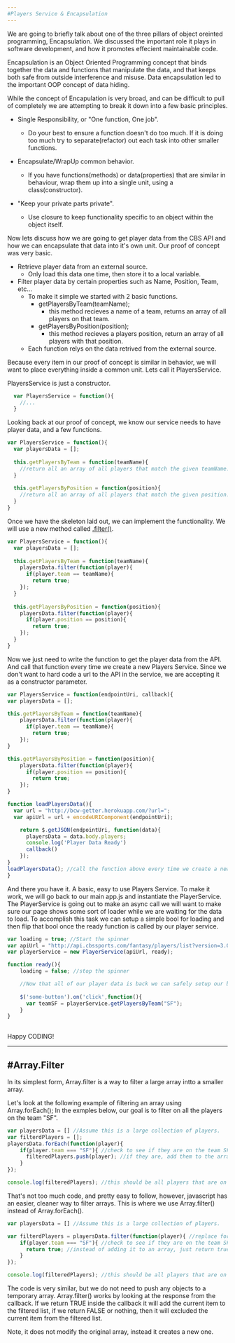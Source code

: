```yaml
---
#Players Service & Encapsulation
---
```


We are going to briefly talk about one of the three pillars of object oreinted programming, Encapsulation.
We discussed the important role it plays in software development, and how it promotes effecient maintainable code.

Encapsulation is an Object Oriented Programming concept that binds together the data and functions that manipulate the data, and that keeps both safe from outside interference and misuse. Data encapsulation led to the important OOP concept of data hiding.

While the concept of Encapulation is very broad, and can be difficult to pull of completely we are attempting to break it down into a few basic principles.

- Single Responsibility, or "One function, One job".
  - Do your best to ensure a function doesn't do too much. If it is doing too much
  try to separate(refactor) out each task into other smaller functions.

- Encapsulate/WrapUp common behavior.
  - If you have functions(methods) or data(properties) that are similar in behaviour, wrap them up into a single unit, using a class(constructor).
  
- "Keep your private parts private".
  - Use closure to keep functionality specific to an object within the object itself. 

Now lets discuss how we are going to get player data from the CBS API and how we can encapsulate that data into it's own unit. Our proof of concept was very basic.

  - Retrieve player data from an external source.
    - Only load this data one time, then store it to a local variable.
  - Filter player data by certain properties such as Name, Position, Team, etc...
    - To make it simple we started with 2 basic functions.
      - getPlayersByTeam(teamName);
        - this method recieves a name of a team, returns an array of all players on that team.  
      - getPlayersByPosition(position);
        - this method recieves a players position, return an array of all players with that position.
    - Each function relys on the data retrived from the external source.  
 
Because every item in our proof of concept is similar in behavior, we will want to place everything inside a common unit. 
Lets call it PlayersService. 

PlayersService is just a constructor.
```javascript
  var PlayersService = function(){
    //...
  } 
```

Looking back at our proof of concept, we know our service needs to have player data, and a few functions.

```javascript
var PlayersService = function(){
  var playersData = [];
  
  this.getPlayersByTeam = function(teamName){
    //return all an array of all players that match the given teamName.
  }
  
  this.getPlayersByPosition = function(position){
    //return all an array of all players that match the given position.
  }
} 
``` 

Once we have the skeleton laid out, we can implement the functionality.
We will use a new method called <a href="https://developer.mozilla.org/en-US/docs/Web/JavaScript/Reference/Global_Objects/Array/filter" target="_blank">.filter()</a>.

```javascript
var PlayersService = function(){
  var playersData = [];
  
  this.getPlayersByTeam = function(teamName){
    playersData.filter(function(player){
      if(player.team == teamName){
        return true;
    });
  }
  
  this.getPlayersByPosition = function(position){
    playersData.filter(function(player){
      if(player.position == position){
        return true;
    });
  }
} 
```

Now we just need to write the function to get the player data from the API. And call
that function every time we create a new Players Service. Since we don't want to hard code
a url to the API in the service, we are accepting it as a constructor parameter.

```javascript
var PlayersService = function(endpointUri, callback){
var playersData = [];

this.getPlayersByTeam = function(teamName){
	playersData.filter(function(player){
	  if(player.team == teamName){
	    return true;
	});
}

this.getPlayersByPosition = function(position){
    playersData.filter(function(player){
      if(player.position == position){
        return true;
    });
}

function loadPlayersData(){
  var url = "http://bcw-getter.herokuapp.com/?url=";
  var apiUrl = url + encodeURIComponent(endpointUri);

    return $.getJSON(endpointUri, function(data){
      playersData = data.body.players;
      console.log('Player Data Ready')
      callback()
    });
}	
loadPlayersData(); //call the function above every time we create a new service
} 
```

And there you have it. A basic, easy to use Players Service. To make it work, we will go back to our main app.js and instantiate the PlayerService. The PlayerService is going out to make an async call we will want to make sure our page shows some sort of loader while we are waiting for the data to load. To accomplish this task we can setup a simple bool for loading and then flip that bool once the ready function is called by our player service.

```javascript
var loading = true; //Start the spinner
var apiUrl = "http://api.cbssports.com/fantasy/players/list?version=3.0&SPORT=football&response_format=json";
var playerService = new PlayerService(apiUrl, ready);

function ready(){
    loading = false; //stop the spinner

    //Now that all of our player data is back we can safely setup our bindings for the rest of the view.
    
    $('some-button').on('click',function(){
      var teamSF = playerService.getPlayersByTeam("SF");
    }
}
    
```

Happy CODING!  
 
---

#Array.Filter
---
In its simplest form, Array.filter is a way to filter a large array intto a smaller array. 

Let's look at the following example of filtering an array using Array.forEach();
In the exmples below, our goal is to filter on all the players on the team "SF".
```javascript
var playersData = [] //Assume this is a large collection of players.
var filterdPlayers = [];
playersData.forEach(function(player){
    if(player.team === "SF"){ //check to see if they are on the team SF
      filteredPlayers.push(player); //if they are, add them to the array.
    }
});

console.log(filteredPlayers); //this should be all players that are on SF.
```

That's not too much code, and pretty easy to follow, however, javascript has an easier, cleaner way
to filter arrays. This is where we use Array.filter() instead of Array.forEach().

```javascript
var playersData = [] //Assume this is a large collection of players.

var filterdPlayers = playersData.filter(function(player){ //replace forEach with filter.
    if(player.team === "SF"){ //check to see if they are on the team SF
      return true; //instead of adding it to an array, just return true.
    }
});

console.log(filteredPlayers); //this should be all players that are on SF.
```

The code is very similar, but we do not need to push any objects to a temporary array.
Array.filter() works by looking at the response from the callback. If we return TRUE inside 
the callback it will add the current item to the filtered list, if we return FALSE or nothing, 
then it will excluded the current item from the filtered list.

Note, it does not modify the original array, instead it creates a new one.
